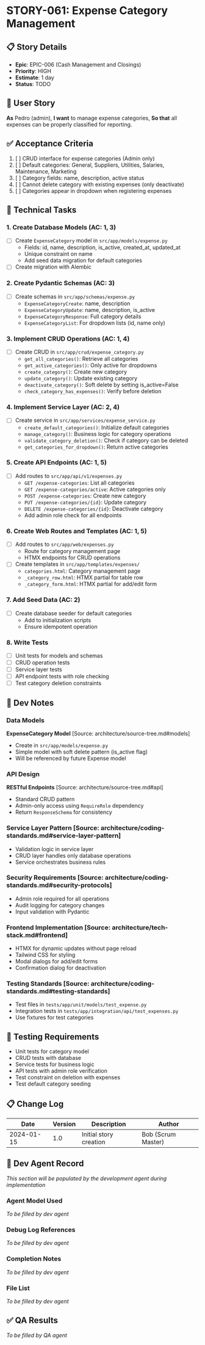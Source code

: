 # STORY-061: Expense Category Management

## 📋 Story Details
- **Epic**: EPIC-006 (Cash Management and Closings)
- **Priority**: HIGH
- **Estimate**: 1 day
- **Status**: TODO

## 🎯 User Story
**As** Pedro (admin),
**I want** to manage expense categories,
**So that** all expenses can be properly classified for reporting.

## ✅ Acceptance Criteria
1. [ ] CRUD interface for expense categories (Admin only)
2. [ ] Default categories: General, Suppliers, Utilities, Salaries, Maintenance, Marketing
3. [ ] Category fields: name, description, active status
4. [ ] Cannot delete category with existing expenses (only deactivate)
5. [ ] Categories appear in dropdown when registering expenses

## 🔧 Technical Tasks
### 1. Create Database Models (AC: 1, 3)
- [ ] Create `ExpenseCategory` model in `src/app/models/expense.py`
  - Fields: id, name, description, is_active, created_at, updated_at
  - Unique constraint on name
  - Add seed data migration for default categories
- [ ] Create migration with Alembic

### 2. Create Pydantic Schemas (AC: 3)
- [ ] Create schemas in `src/app/schemas/expense.py`
  - `ExpenseCategoryCreate`: name, description
  - `ExpenseCategoryUpdate`: name, description, is_active
  - `ExpenseCategoryResponse`: Full category details
  - `ExpenseCategoryList`: For dropdown lists (id, name only)

### 3. Implement CRUD Operations (AC: 1, 4)
- [ ] Create CRUD in `src/app/crud/expense_category.py`
  - `get_all_categories()`: Retrieve all categories
  - `get_active_categories()`: Only active for dropdowns
  - `create_category()`: Create new category
  - `update_category()`: Update existing category
  - `deactivate_category()`: Soft delete by setting is_active=False
  - `check_category_has_expenses()`: Verify before deletion

### 4. Implement Service Layer (AC: 2, 4)
- [ ] Create service in `src/app/services/expense_service.py`
  - `create_default_categories()`: Initialize default categories
  - `manage_category()`: Business logic for category operations
  - `validate_category_deletion()`: Check if category can be deleted
  - `get_categories_for_dropdown()`: Return active categories

### 5. Create API Endpoints (AC: 1, 5)
- [ ] Add routes to `src/app/api/v1/expenses.py`
  - `GET /expense-categories`: List all categories
  - `GET /expense-categories/active`: Active categories only
  - `POST /expense-categories`: Create new category
  - `PUT /expense-categories/{id}`: Update category
  - `DELETE /expense-categories/{id}`: Deactivate category
  - Add admin role check for all endpoints

### 6. Create Web Routes and Templates (AC: 1, 5)
- [ ] Add routes to `src/app/web/expenses.py`
  - Route for category management page
  - HTMX endpoints for CRUD operations
- [ ] Create templates in `src/app/templates/expenses/`
  - `categories.html`: Category management page
  - `_category_row.html`: HTMX partial for table row
  - `_category_form.html`: HTMX partial for add/edit form

### 7. Add Seed Data (AC: 2)
- [ ] Create database seeder for default categories
  - Add to initialization scripts
  - Ensure idempotent operation

### 8. Write Tests
- [ ] Unit tests for models and schemas
- [ ] CRUD operation tests
- [ ] Service layer tests
- [ ] API endpoint tests with role checking
- [ ] Test category deletion constraints

## 📝 Dev Notes

### Data Models
**ExpenseCategory Model** [Source: architecture/source-tree.md#models]
- Create in `src/app/models/expense.py`
- Simple model with soft delete pattern (is_active flag)
- Will be referenced by future Expense model

### API Design
**RESTful Endpoints** [Source: architecture/source-tree.md#api]
- Standard CRUD pattern
- Admin-only access using `RequireRole` dependency
- Return `ResponseSchema` for consistency

### Service Layer Pattern [Source: architecture/coding-standards.md#service-layer-pattern]
- Validation logic in service layer
- CRUD layer handles only database operations
- Service orchestrates business rules

### Security Requirements [Source: architecture/coding-standards.md#security-protocols]
- Admin role required for all operations
- Audit logging for category changes
- Input validation with Pydantic

### Frontend Implementation [Source: architecture/tech-stack.md#frontend]
- HTMX for dynamic updates without page reload
- Tailwind CSS for styling
- Modal dialogs for add/edit forms
- Confirmation dialog for deactivation

### Testing Standards [Source: architecture/coding-standards.md#testing-standards]
- Test files in `tests/app/unit/models/test_expense.py`
- Integration tests in `tests/app/integration/api/test_expenses.py`
- Use fixtures for test categories

## 🧪 Testing Requirements
- Unit tests for category model
- CRUD tests with database
- Service tests for business logic
- API tests with admin role verification
- Test constraint on deletion with expenses
- Test default category seeding

## 📋 Change Log
| Date | Version | Description | Author |
|------|---------|-------------|---------|
| 2024-01-15 | 1.0 | Initial story creation | Bob (Scrum Master) |

## 🤖 Dev Agent Record
*This section will be populated by the development agent during implementation*

### Agent Model Used
*To be filled by dev agent*

### Debug Log References
*To be filled by dev agent*

### Completion Notes
*To be filled by dev agent*

### File List
*To be filled by dev agent*

## ✅ QA Results
*To be filled by QA agent*
